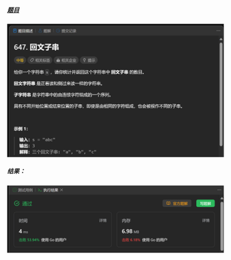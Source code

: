 ##### [题目](https://leetcode.cn/problems/palindromic-substrings/)
![pic](img.png)
##### 结果：
![pic](result.png)